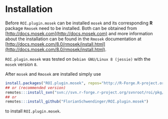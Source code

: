 # Installation
Before `ROI.plugin.mosek` can be installed `mosek` and its corresponding 
**R** package `Rmosek` need to be installed. Both can be obtained from
[http://docs.mosek.com](http://docs.mosek.com) 
and more information about the installation can be found in the `Rmosek` documentation at
[http://docs.mosek.com/8.0/rmosek/install.html](http://docs.mosek.com/8.0/rmosek/install.html).    


`ROI.plugin.mosek` was tested on `Debian GNU/Linux 8 (jessie)` with the
`mosek` version `8`.      


After `mosek` and `Rmosek` are installed simply use
```r
install.packages("ROI.plugin.mosek", repos="http://R-Forge.R-project.org")
## or (recommended version)
remotes:::install_svn("svn://svn.r-forge.r-project.org/svnroot/roi/pkg/ROI.plugin.mosek")
## or
remotes:::install_github("FlorianSchwendinger/ROI.plugin.mosek")
```
to install `ROI.plugin.mosek`.
